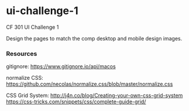 # ui-challenge-1
CF 301 UI Challenge 1

Design the pages to match the comp desktop and mobile design images. 

### Resources
gitignore: https://www.gitignore.io/api/macos

normalize CSS: https://github.com/necolas/normalize.css/blob/master/normalize.css

CSS Grid System: http://j4n.co/blog/Creating-your-own-css-grid-system
https://css-tricks.com/snippets/css/complete-guide-grid/